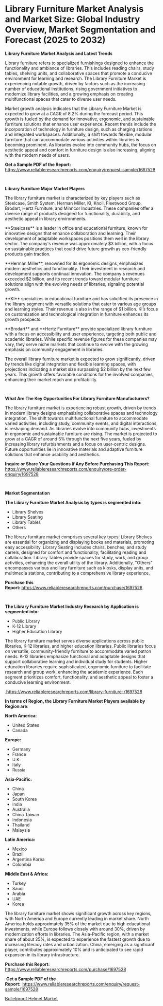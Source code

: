 <p><h1>Library Furniture Market Analysis and Market Size: Global Industry Overview, Market Segmentation and Forecast (2025 to 2032)</h1></p><p><strong>Library Furniture Market Analysis and Latest Trends</strong></p>
<p><p>Library furniture refers to specialized furnishings designed to enhance the functionality and ambiance of libraries. This includes reading chairs, study tables, shelving units, and collaborative spaces that promote a conducive environment for learning and research. The Library Furniture Market is experiencing notable growth, driven by factors such as the increasing number of educational institutions, rising government initiatives to modernize library facilities, and a growing emphasis on creating multifunctional spaces that cater to diverse user needs.</p><p>Market growth analysis indicates that the Library Furniture Market is expected to grow at a CAGR of 8.2% during the forecast period. This growth is fueled by the demand for innovative, ergonomic, and sustainable furniture solutions that enhance user experience. Recent trends include the incorporation of technology in furniture design, such as charging stations and integrated workspaces. Additionally, a shift towards flexible, modular furniture that can accommodate various activities within libraries is becoming prominent. As libraries evolve into community hubs, the focus on aesthetic appeal and comfort in furniture design is also increasing, aligning with the modern needs of users.</p></p>
<p><strong>Get a Sample PDF of the Report:&nbsp;</strong> <a href="https://www.reliableresearchreports.com/enquiry/request-sample/1697528?utm_campaign=2307&utm_medium=2&utm_source=Github&utm_content=ia&utm_term=08022025&utm_id=library-furniture">https://www.reliableresearchreports.com/enquiry/request-sample/1697528</a></p>
<p>&nbsp;</p>
<p><strong>Library Furniture Major Market Players</strong></p>
<p><p>The library furniture market is characterized by key players such as Steelcase, Smith System, Herman Miller, KI, Knoll, Fleetwood Group, Brodart, Hertz Furniture, and Minncor Industries. These companies offer a diverse range of products designed for functionality, durability, and aesthetic appeal in library environments.</p><p>**Steelcase** is a leader in office and educational furniture, known for innovative designs that enhance collaboration and learning. Their development of adaptable workspaces positions them well in the library sector. The company's revenue was approximately $3 billion, with a focus on sustainable practices that could drive future growth as eco-friendly products gain traction.</p><p>**Herman Miller**, renowned for its ergonomic designs, emphasizes modern aesthetics and functionality. Their investment in research and development supports continual innovation. The company's revenues exceeded $2 billion, and its recent trends toward modular furniture solutions align with the evolving needs of libraries, signaling potential growth.</p><p>**KI** specializes in educational furniture and has solidified its presence in the library segment with versatile solutions that cater to various age groups and learning styles. Their revenue is also in the range of $1 billion. KI’s focus on customization and technological integration in furniture enhances its growth prospects.</p><p>**Brodart** and **Hertz Furniture** provide specialized library furniture with a focus on accessibility and user experience, targeting both public and academic libraries. While specific revenue figures for these companies may vary, they serve niche markets that continue to evolve with the growing emphasis on community engagement in libraries.</p><p>The overall library furniture market is expected to grow significantly, driven by trends like digital integration and flexible learning spaces, with projections indicating a market size surpassing $2 billion by the next few years. This growth offers favorable conditions for the involved companies, enhancing their market reach and profitability.</p></p>
<p>&nbsp;</p>
<p><strong>What Are The Key Opportunities For Library Furniture Manufacturers?</strong></p>
<p><p>The library furniture market is experiencing robust growth, driven by trends in modern library designs emphasizing collaborative spaces and technology integration. The shift towards multifunctional furniture to accommodate varied activities, including study, community events, and digital interactions, is reshaping demand. As libraries evolve into community hubs, investments in ergonomic and sustainable furniture are rising. The market is projected to grow at a CAGR of around 5% through the next five years, fueled by increasing library refurbishments and a focus on user-centric designs. Future opportunities lie in innovative materials and adaptive furniture solutions that enhance usability and aesthetics.</p></p>
<p><strong>Inquire or Share Your Questions If Any Before Purchasing This Report:</strong> <a href="https://www.reliableresearchreports.com/enquiry/pre-order-enquiry/1697528?utm_campaign=2307&utm_medium=2&utm_source=Github&utm_content=ia&utm_term=08022025&utm_id=library-furniture">https://www.reliableresearchreports.com/enquiry/pre-order-enquiry/1697528</a></p>
<p>&nbsp;</p>
<p><strong>Market Segmentation</strong></p>
<p><strong>The Library Furniture Market Analysis by types is segmented into:</strong></p>
<p><ul><li>Library Shelves</li><li>Library Seating</li><li>Library Tables</li><li>Others</li></ul></p>
<p><p>The library furniture market comprises several key types: Library Shelves are essential for organizing and displaying books and materials, promoting easy accessibility. Library Seating includes chairs, benches, and study carrels, designed for comfort and functionality, facilitating reading and collaboration. Library Tables provide spaces for study, work, and group activities, enhancing the overall utility of the library. Additionally, "Others" encompasses various ancillary furniture such as kiosks, display units, and multimedia stations, contributing to a comprehensive library experience.</p></p>
<p><strong>Purchase this Report:&nbsp;</strong><a href="https://www.reliableresearchreports.com/purchase/1697528?utm_campaign=2307&utm_medium=2&utm_source=Github&utm_content=ia&utm_term=08022025&utm_id=library-furniture">https://www.reliableresearchreports.com/purchase/1697528</a></p>
<p>&nbsp;</p>
<p><strong>The Library Furniture Market Industry Research by Application is segmented into:</strong></p>
<p><ul><li>Public Library</li><li>K-12 Library</li><li>Higher Education Library</li></ul></p>
<p><p>The library furniture market serves diverse applications across public libraries, K-12 libraries, and higher education libraries. Public libraries focus on versatile, community-friendly furniture to accommodate varied patron needs. K-12 libraries emphasize functional and adaptable designs that support collaborative learning and individual study for students. Higher education libraries require sophisticated, ergonomic furniture to facilitate research and group work, enhancing the academic experience. Each segment prioritizes comfort, functionality, and aesthetic appeal to foster a conducive learning environment.</p></p>
<p><a href="https://www.reliableresearchreports.com/library-furniture-r1697528?utm_campaign=2307&utm_medium=2&utm_source=Github&utm_content=ia&utm_term=08022025&utm_id=library-furniture">&nbsp;https://www.reliableresearchreports.com/library-furniture-r1697528</a></p>
<p><strong>In terms of Region, the Library Furniture Market Players available by Region are:</strong></p>
<p>
    <p> <strong> North America: </strong>
        <ul>
            <li>United States</li>
            <li>Canada</li>
        </ul>
        </p> 
    <p> <strong> Europe: </strong>
        <ul>
            <li>Germany</li>
            <li>France</li>
            <li>U.K.</li>
            <li>Italy</li>
            <li>Russia</li>
        </ul>
        </p> 
    <p> <strong> Asia-Pacific: </strong>
        <ul>
            <li>China</li>
            <li>Japan</li>
            <li>South Korea</li>
            <li>India</li>
            <li>Australia</li>
            <li>China Taiwan</li>
            <li>Indonesia</li>
            <li>Thailand</li>
            <li>Malaysia</li>
        </ul>
        </p> 
    <p> <strong> Latin America: </strong>
        <ul>
            <li>Mexico</li>
            <li>Brazil</li>
            <li>Argentina Korea</li>
            <li>Colombia</li>
        </ul>
        </p> 
    <p> <strong> Middle East & Africa: </strong>
        <ul>
            <li>Turkey</li>
            <li>Saudi</li>
            <li>Arabia</li>
            <li>UAE</li>
            <li>Korea</li>
        </ul>
    </p>
    </p>
<p><p>The library furniture market shows significant growth across key regions, with North America and Europe currently leading in market share. North America holds approximately 35% of the market due to high educational investments, while Europe follows closely with around 30%, driven by modernization efforts in libraries. The Asia-Pacific region, with a market share of about 25%, is expected to experience the fastest growth due to increasing literacy rates and urbanization. China, emerging as a significant player, contributes approximately 10% and is anticipated to see rapid expansion in its library infrastructure.</p></p>
<p><strong>Purchase this Report: </strong><a href="https://www.reliableresearchreports.com/purchase/1697528?utm_campaign=2307&utm_medium=2&utm_source=Github&utm_content=ia&utm_term=08022025&utm_id=library-furniture">https://www.reliableresearchreports.com/purchase/1697528</a></p>
<p>&nbsp;<strong>Get a Sample PDF of the Report:&nbsp;&nbsp;</strong><a href="https://www.reliableresearchreports.com/enquiry/request-sample/1697528?utm_campaign=2307&utm_medium=2&utm_source=Github&utm_content=ia&utm_term=08022025&utm_id=library-furniture">https://www.reliableresearchreports.com/enquiry/request-sample/1697528</a></p>
<p><strong></strong></p>
<p><p><a href="https://github.com/ulyssacrayne00231/Market-Research-Report-List-1/blob/main/bulletproof-helmet-market.md?utm_campaign=2307&utm_medium=2&utm_source=Github&utm_content=ia&utm_term=08022025&utm_id=library-furniture">Bulletproof Helmet Market</a></p></p>